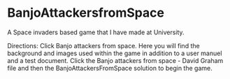 # BanjoAttackersfromSpace
A Space invaders based game that I have made at University.

Directions: Click Banjo attackers from space. Here you will find the background and images used within the game in addition to a user manuel and a test document.
Click the Banjo attackers from space - David Graham file and then the BanjoAttackersFromSpace solution to begin the game.
